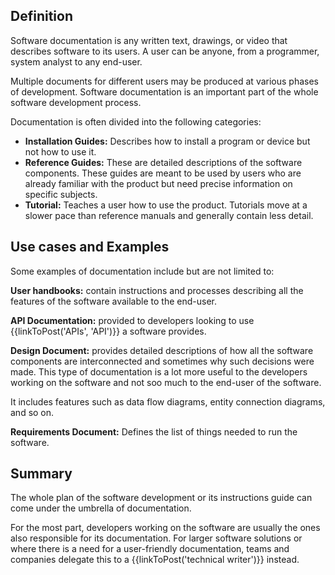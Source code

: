 ## Definition
Software documentation is any written text, drawings, or video that describes software to its users. A user can be anyone, from a programmer, system analyst to any end-user. 

Multiple documents for different users may be produced at various phases of development. Software documentation is an important part of the whole software development process.

Documentation is often divided into the following categories:
- **Installation Guides:** Describes how to install a program or device but not how to use it.
- **Reference Guides:** These are detailed descriptions of the software components. These guides are meant to be used by users who are already familiar with the product but need precise information on specific subjects.
- **Tutorial:** Teaches a user how to use the product. Tutorials move at a slower pace than reference manuals and generally contain less detail.

## Use cases and Examples
Some examples of documentation include but are not limited to: 

**User handbooks:** contain instructions and processes  describing all the features of the software available to the end-user.

**API Documentation:** provided to developers looking to use {{linkToPost('APIs', 'API')}} a software provides.


**Design Document:** provides detailed descriptions of how all the software components are interconnected and sometimes why such decisions were made. This type of documentation is a lot more useful to the developers working on the software and not soo much to the end-user of the software.

It includes features such as data flow diagrams, entity connection diagrams, and so on.

**Requirements Document:** Defines the list of things needed to run the software.

## Summary
The whole plan of the software development or its instructions guide can come under the umbrella of documentation.

For the most part, developers working on the software are usually the ones also responsible for its documentation.
For larger software solutions or where there is a need for a user-friendly documentation, teams and companies delegate this to a {{linkToPost('technical writer')}} instead.

